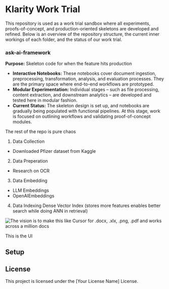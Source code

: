 # Klarity Work Trial

This repository is used as a work trial sandbox where all experiments, proofs-of-concept, and production-oriented skeletons are developed and refined. Below is an overview of the repository structure, the current inner workings of each folder, and the status of our work trial.

### ask-ai-framework

**Purpose:** Skeleton code for when the feature hits production

- **Interactive Notebooks:** These notebooks cover document ingestion, preprocessing, transformation, analysis, and evaluation processes. They are the primary space where end-to-end workflows are prototyped.
- **Modular Experimentation:** Individual stages – such as file processing, content extraction, and downstream analytics – are developed and tested here in modular fashion.
- **Current Status:** The skeleton design is set up, and notebooks are gradually being populated with functional pipelines. At this stage, work is focused on outlining workflows and validating proof-of-concept modules.

The rest of the repo is pure chaos

1. Data Collection

- Downloaded Pfizer dataset from Kaggle

2. Data Preperation

- Research on OCR

3. Data Embedding

- LLM Embeddings
- OpenAIEmbeddings

4. Data Indexing
   Dense Vector Index (stores more features enables better search while doing ANN in retrieval)

![The vision is to make this like Cursor for .docx, .xlx, .png, .pdf and works across a million docs](make_architect_like_cursor_for%20docs.png)

This is the UI

## Setup

## License

This project is licensed under the [Your License Name] License.
